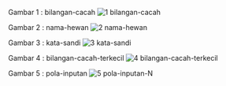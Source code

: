 Gambar 1 : bilangan-cacah
![1 bilangan-cacah](https://github.com/aalllddiii/TEST-CODING-FRONTEND/assets/105191333/27d21fdf-2a40-47e4-9bbf-fddbf09b5da0)

Gambar 2 : nama-hewan
![2 nama-hewan](https://github.com/aalllddiii/TEST-CODING-FRONTEND/assets/105191333/c7c9d741-ba44-4729-af04-ad321acc8a02)

Gambar 3 : kata-sandi
![3 kata-sandi](https://github.com/aalllddiii/TEST-CODING-FRONTEND/assets/105191333/61a4e415-2666-4920-9b38-6ddcc5515b66)

Gambar 4 : bilangan-cacah-terkecil
![4 bilangan-cacah-terkecil](https://github.com/aalllddiii/TEST-CODING-FRONTEND/assets/105191333/4f24f819-255e-45bf-8770-de15932a14fb)

Gambar 5 : pola-inputan
![5 pola-inputan-N](https://github.com/aalllddiii/TEST-CODING-FRONTEND/assets/105191333/a1609a77-cf75-49c3-99ba-0239a8e021cb)
